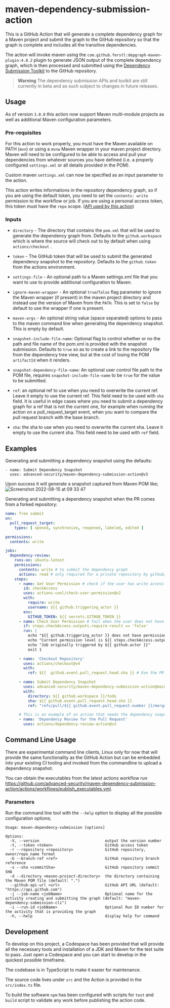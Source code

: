 # maven-dependency-submission-action

This is a GitHub Action that will generate a complete dependency graph for a Maven project and submit the graph to the GitHub repository so that the graph is complete and includes all the transitive dependencies.

The action will invoke maven using the `com.github.ferstl:depgraph-maven-plugin:4.0.2` plugin to generate JSON output of the complete dependency graph, which is then processed and submitted using the [Dependency Submission Toolkit](https://github.com/github/dependency-submission-toolkit) to the GitHub repository.

> **Warning** The dependency submission APIs and toolkit are still currently in beta and as such subject to changes in future releases.


## Usage

As of version `3.0.0` this action now support Maven multi-module projects as well as additional Maven configuration parameters.


### Pre-requisites
For this action to work properly, you must have the Maven available on PATH (`mvn`) or using a `mvnw` Maven wrapper in your maven project directory. Maven will need to be configured to be able to access and pull your dependencies from whatever sources you have defined (i.e. a properly configured `settings.xml` or all details provided in the POM).

Custom maven `settings.xml` can now be specified as an input parameter to the action.

This action writes informations in the repository dependency graph, so if you are using the default token, you need to set the `contents: write` permission to the workflow or job. If you are using a personal access token, this token must have the `repo` scope. ([API used by this action](https://docs.github.com/en/rest/dependency-graph/dependency-submission#create-a-snapshot-of-dependencies-for-a-repository))

### Inputs

* `directory` - The directory that contains the `pom.xml` that will be used to generate the dependency graph from. Defaults to the `github.workspace` which is where the source will check out to by default when using `actions/checkout` .

* `token` - The GitHub token that will be used to submit the generated dependency snapshot to the repository. Defaults to the `github.token` from the actions environment.

* `settings-file` - An optional path to a Maven settings.xml file that you want to use to provide additional configuration to Maven.

* `ignore-maven-wrapper` - An optional `true`/`false` flag parameter to ignore the Maven wrapper (if present) in the maven project directory and instead use the version of Maven from the `PATH`. This is set to `false` by default to use the wrapper if one is present.

* `maven-args` - An optional string value (space separated) options to pass to the maven command line when generating the dependency snapshot. This is empty by default.

* `snapshot-include-file-name`: Optional flag to control whether or no the path and file name of the pom.xml is provided with the snapshot submission. Defaults to `true` so as to create a link to the repository file from the dependency tree view, but at the cost of losing the POM `artifactId` when it renders.

* `snapshot-dependency-file-name`: An optional user control file path to the POM file, requires `snapshot-include-file-name` to be `true` for the value to be submitted.

* `ref`: an optional ref to use when you need to overwrite the current ref. Leave it empty to use the current ref. This field need to be used with `sha` field. It is useful in edge cases where you need to submit a dependency graph for a ref that is not the current one, for example when running the action on a pull_request_target event, when you want to compare the pull request branch with the base branch.

* `sha`: the sha to use when you need to overwrite the current sha. Leave it empty to use the current sha. This field need to be used with `ref` field.

## Examples

Generating and submitting a dependency snapshot using the defaults:

```
- name: Submit Dependency Snapshot
  uses: advanced-security/maven-dependency-submission-action@v3
```

Upon success it will generate a snapshot captured from Maven POM like;
![Screenshot 2022-08-15 at 09 33 47](https://user-images.githubusercontent.com/681306/184603264-3cd69fda-75ff-4a46-b014-630acab60fab.png)

Generating and submitting a dependency snapshot when the PR comes from a forked repository:

```yaml
name: Tree submit
on:
  pull_request_target:
    types: [ opened, synchronize, reopened, labeled, edited ]

permissions:
  contents: write

jobs:
  dependency-review:
    runs-on: ubuntu-latest
    permissions:
      contents: write # to submit the dependency graph
      actions: read # only required for a private repository by github/codeql-action/upload-sarif to get the Action run status
    steps:
      - name: Get User Permission # check if the user has write access to the repo
        id: checkAccess
        uses: actions-cool/check-user-permission@v2
        with:
          require: write
          username: ${{ github.triggering_actor }}
        env:
          GITHUB_TOKEN: ${{ secrets.GITHUB_TOKEN }}
      - name: Check User Permission # fail when the user does not have write access
        if: steps.checkAccess.outputs.require-result == 'false'
        run: |
          echo "${{ github.triggering_actor }} does not have permissions on this repo."
          echo "Current permission level is ${{ steps.checkAccess.outputs.user-permission }}"
          echo "Job originally triggered by ${{ github.actor }}"
          exit 1

      - name: 'Checkout Repository'
        uses: actions/checkout@v4
        with:
          ref: ${{  github.event.pull_request.head.sha }} # Use the PR head instead of the main head

      - name: Submit Dependency Snapshot
        uses: advanced-security/maven-dependency-submission-action@main
        with:
          directory: ${{ github.workspace }}/todo
          sha: ${{ github.event.pull_request.head.sha }}
          ref: "refs/pull/${{ github.event.pull_request.number }}/merge"

      # This is an example of an action that needs the dependency snapshot to be submitted before it can run
      - name: 'Dependency Review for the Pull Request'
        uses: actions/dependency-review-action@v3
```

## Command Line Usage

There are experimental command line clients, Linux only for now that will provide the same functionality as the GitHub Action but can be embedded into your existing CI tooling and invoked from the commandline to upload a dependency snapshot.

You can obtain the executables from the latest actions workflow run https://github.com/advanced-security/maven-dependency-submission-action/actions/workflows/publish_executables.yml.

### Parameters

Run the command line tool with the `--help` option to display all the possible configuration options;

```
Usage: maven-dependency-submission [options]

Options:
  -V, --version                             output the version number
  -t, --token <token>                       GitHub access token
  -r --repository <repository>              GitHub repository, owner/repo_name format
  -b --branch-ref <ref>                     GitHub repository branch reference
  -s --sha <commitSha>                      GitHub repository commit SHA
  -d --directory <maven-project-directory>  the directory containing the Maven POM file (default: ".")
  --github-api-url <url>                    GitHub API URL (default: "https://api.github.com")
  -j --job-name <jobName>                   Optional name for the activity creating and submitting the graph (default: "maven-dependency-submission-cli")
  -i --run-id <jobName>                     Optional Run ID number for the activity that is providing the graph
  -h, --help                                display help for command
```


## Development

To develop on this project, a Codespace has been provided that will provide all the necessary tools and installation of a JDK and Maven for the test suite to pass. Just open a Codespace and you can start to develop in the quickest possible timeframe.

The codebase is in TypeScript to make it easier for maintenance.

The source code lives under `src` and the Action is provided in the `src/index.ts` file.

To build the software `npm` has been configured with scripts for `test` and `build` script to validate any work before publishing the action code.
